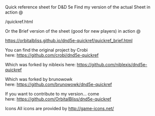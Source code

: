 Quick reference sheet for D&D 5e
Find my version of the actual Sheet in action @

/quickref.html

Or the Brief version of the sheet (good for new players) in action @

https://orbitalbliss.github.io/dnd5e-quickref/quickref_brief.html

You can find the original project by Crobi here: https://github.com/crobi/dnd5e-quickref

Which was forked by niblexis here: https://github.com/niblexis/dnd5e-quickref

Which was forked by brunowowk here: https://github.com/brunowowk/dnd5e-quickref

If you want to contribute to my version... come here: https://github.com/OrbitalBliss/dnd5e-quickref

Icons
All icons are provided by http://game-icons.net/
